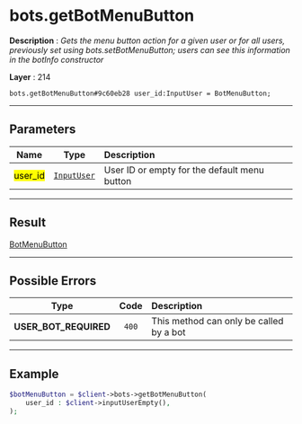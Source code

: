 # bots.getBotMenuButton

**Description** : *Gets the menu button action for a given user or for all users, previously set using bots\.setBotMenuButton; users can see this information in the botInfo constructor*

**Layer** : 214

```tl
bots.getBotMenuButton#9c60eb28 user_id:InputUser = BotMenuButton;
```

---

## Parameters

| Name | Type | Description |
| :---: | :---: | :--- |
| <mark>user_id</mark> | [`InputUser`](type/InputUser) | User ID or empty for the default menu button |

---

## Result

[BotMenuButton](type/BotMenuButton)

---

## Possible Errors

| Type | Code | Description |
| :---: | :---: | :--- |
| **USER_BOT_REQUIRED** | `400` | This method can only be called by a bot |

---

## Example

```php
$botMenuButton = $client->bots->getBotMenuButton(
	user_id : $client->inputUserEmpty(),
);
```